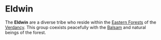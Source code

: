 # Eldwin

The **Eldwin** are a diverse tribe who reside within the [Eastern Forests](../../mote/esterfell/lenya/eastern-forests) of the [Verdancy](verdancy.md). This group coexists peacefully with the [Balsam](balsam.md) and natural beings of the forest.
